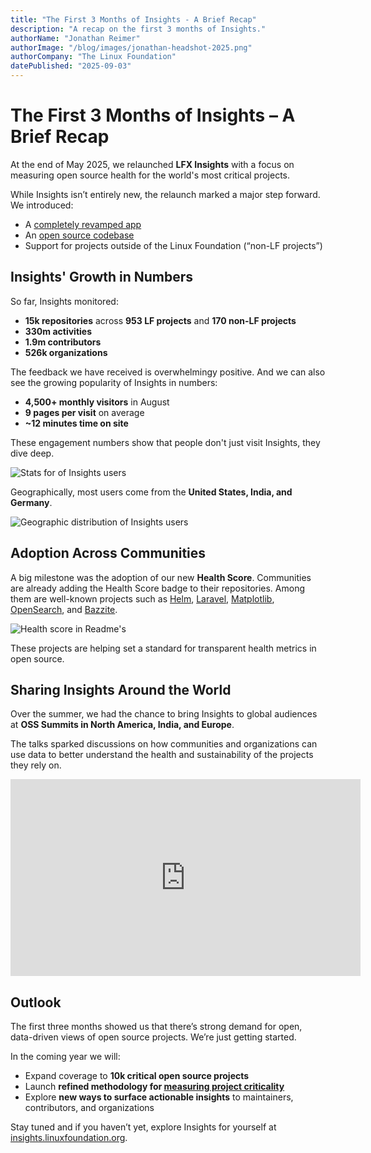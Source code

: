 ```yaml
---
title: "The First 3 Months of Insights - A Brief Recap"
description: "A recap on the first 3 months of Insights."
authorName: "Jonathan Reimer"
authorImage: "/blog/images/jonathan-headshot-2025.png"
authorCompany: "The Linux Foundation"
datePublished: "2025-09-03"
---
```


# The First 3 Months of Insights – A Brief Recap

At the end of May 2025, we relaunched **LFX Insights** with a focus on measuring open source health for the world's most critical projects. 

While Insights isn’t entirely new, the relaunch marked a major step forward. We introduced:  

- A [completely revamped app](https://insights.linuxfoundation.org/)  
- An [open source codebase](https://github.com/linuxfoundation/insights)
- Support for projects outside of the Linux Foundation (“non-LF projects”)  

## Insights' Growth in Numbers  

So far, Insights monitored:

- **15k repositories** across **953 LF projects** and **170 non-LF projects**
- **330m activities**
- **1.9m contributors**
- **526k organizations**

The feedback we have received is overwhelmingy positive. And we can also see the growing popularity of Insights in numbers:

- **4,500+ monthly visitors** in August  
- **9 pages per visit** on average  
- **~12 minutes time on site**  

These engagement numbers show that people don't just visit Insights, they dive deep.  

![Stats for of Insights users](/images/plausible-analytics-stats.png)  

Geographically, most users come from the **United States, India, and Germany**.

![Geographic distribution of Insights users](/images/plausible-analytics-countries.png)  

## Adoption Across Communities  

A big milestone was the adoption of our new **Health Score**. Communities are already adding the Health Score badge to their repositories. Among them are well-known projects such as [Helm](https://github.com/helm/helm), [Laravel](https://github.com/laravel/framework), [Matplotlib](https://github.com/matplotlib/matplotlib), [OpenSearch](https://github.com/opensearch-project/OpenSearch), and [Bazzite](https://github.com/ublue-os/bazzite).  

![Health score in Readme's](/images/health-score-readmes.png)  

These projects are helping set a standard for transparent health metrics in open source.

## Sharing Insights Around the World  

Over the summer, we had the chance to bring Insights to global audiences at **OSS Summits in North America, India, and Europe**.  

The talks sparked discussions on how communities and organizations can use data to better understand the health and sustainability of the projects they rely on.  

<iframe width="560" height="315" src="https://www.youtube.com/embed/VYO9EbRJN4M?si=DxiSSQ_Vt-P21EFR" title="YouTube video player" frameborder="0" allow="accelerometer; autoplay; clipboard-write; encrypted-media; gyroscope; picture-in-picture; web-share" referrerpolicy="strict-origin-when-cross-origin" allowfullscreen></iframe>

## Outlook

The first three months showed us that there’s strong demand for open, data-driven views of open source projects. We’re just getting started. 

In the coming year we will:

- Expand coverage to **10k critical open source projects**
- Launch **refined methodology for [measuring project criticality](https://github.com/linuxfoundation/critical-projects)**
- Explore **new ways to surface actionable insights** to maintainers, contributors, and organizations

Stay tuned and if you haven’t yet, explore Insights for yourself at [insights.linuxfoundation.org](https://insights.linuxfoundation.org).  
